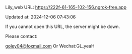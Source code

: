 Lily_web URL: https://222f-61-165-102-156.ngrok-free.app

Updated at: 2024-12-06 07:43:06

If you cannot open this URL, the server might be down.

Please contact: 

goley04@foxmail.com Or Wechat:GL_yeaH